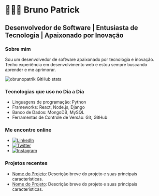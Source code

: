 # 👨🏻‍💻 Bruno Patrick

## Desenvolvedor de Software | Entusiasta de Tecnologia | Apaixonado por Inovação

### Sobre mim
Sou um desenvolvedor de software apaixonado por tecnologia e inovação. Tenho experiência em desenvolvimento web e estou sempre buscando aprender e me aprimorar.

![obrunopatrik GitHub stats](https://github-readme-stats.vercel.app/api?username=obrunopatrick&show_icons=true&theme=dark)

### Tecnologias que uso no Dia a Dia
- Linguagens de programação: Python
- Frameworks: React, Node.js, Django
- Banco de Dados: MongoDB, MySQL
- Ferramentas de Controle de Versão: Git, GitHub

### Me encontre online
- [![LinkedIn](https://img.shields.io/badge/LinkedIn-0077B5?style=for-the-badge&logo=linkedin&logoColor=white)](https://www.linkedin.com/in/obrunopatrick/)
- [![Twitter](https://img.shields.io/badge/Twitter-1DA1F2?style=for-the-badge&logo=twitter&logoColor=white)](https://twitter.com/obrunopatrick)
- [![Instagram](https://img.shields.io/badge/Instagram-E4405F?style=for-the-badge&logo=instagram&logoColor=white)](https://www.instagram.com/obrunopatrick/)

### Projetos recentes
- [Nome do Projeto](https://github.com/seu-usuario/nome-do-projeto): Descrição breve do projeto e suas principais características.
- [Nome do Projeto](https://github.com/seu-usuario/nome-do-projeto): Descrição breve do projeto e suas principais características.
